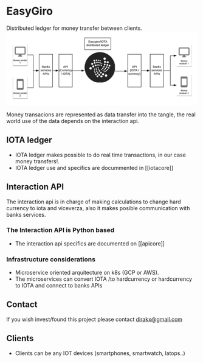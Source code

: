 # EasyGiro

Distributed ledger for money transfer between clients. 
<img src="./EasyGiro.png">


Money transacions are represented as data transfer into the tangle,
the real world use of the data depends on the interaction api. 

## IOTA ledger

* IOTA ledger makes possible to do real time transactions, 
in our case money transfers!.  
* IOTA ledger use and specifics are docummented in [[iotacore]]

## Interaction API

The interaction api is in charge of making calculations to change hard currency to 
iota and viceverza, also it makes posible communication with banks services.  

### The Interaction API is Python based

* The interaction api specifics are documented on [[apicore]]

### Infrastructure considerations 

* Microservice oriented arquitecture on k8s (GCP or AWS).
* The microservices can convert IOTA /to hardcurrency or hardcurrency to IOTA 
and connect to banks APIs

## Contact

If you wish invest/found this project please contact dirakx@gmail.com

## Clients
* Clients can be any IOT devices (smartphones, smartwatch, latops..)  

